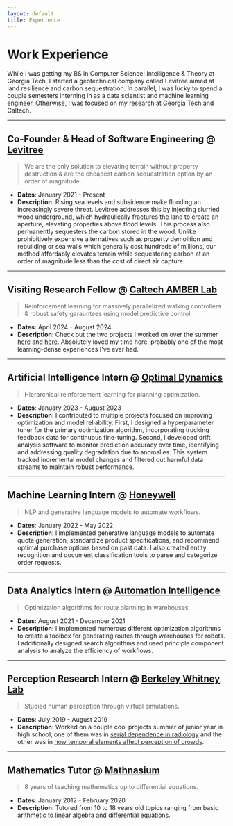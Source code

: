 ```yaml
---
layout: default
title: Experience
---
```


# Work Experience

While I was getting my BS in Computer Science: Intelligence & Theory at Georgia Tech, I started a geotechnical company called Levitree aimed at land resilience and carbon sequestration. In parallel, I was lucky to spend a couple semesters interning in as a data scientist and machine learning engineer. Otherwise, I was focused on my [research](https://portfolio.colebjohnson.com/research) at Georgia Tech and Caltech.

---

## Co-Founder & Head of Software Engineering @ <a href="https://www.levitree.com" target="_blank">Levitree</a>

> We are the only solution to elevating terrain without property destruction & are the cheapest carbon sequestration option by an order of magnitude.

- **Dates**: January 2021 - Present
- **Description**: Rising sea levels and subsidence make flooding an increasingly severe threat. Levitree addresses this by injecting slurried wood underground, which hydraulically fractures the land to create an aperture, elevating properties above flood levels. This process also permanently sequesters the carbon stored in the wood. Unlike prohibitively expensive alternatives such as property demolition and rebuilding or sea walls which generally cost hundreds of millions, our method affordably elevates terrain while sequestering carbon at an order of magnitude less than the cost of direct air capture.

---

## Visiting Research Fellow @ <a href="http://www.bipedalrobotics.com/" target="_blank">Caltech AMBER Lab</a>

> Reinforcement learning for massively parallelized walking controllers & robust safety garauntees using model predictive control.

- **Dates**: April 2024 - August 2024
- **Description**: Check out the two projects I worked on over the summer [here](https://portfolio.colebjohnson.com/research#learning-tube-dynamics-with-massively-parallel-simulation-for-robust-safety-in-practice) and [here](https://portfolio.colebjohnson.com/research#massively-parallelized-reinforcement-learning-for-trajectory-based-controllers). Absolutely loved my time here, probably one of the most learning-dense experiences I've ever had.

---

## Artificial Intelligence Intern @ <a href="https://www.optimaldynamics.com/" target="_blank">Optimal Dynamics</a>  

> Hierarchical reinforcement learning for planning optimization.

- **Dates**: January 2023 - August 2023
- **Description**: I contributed to multiple projects focused on improving optimization and model reliability. First, I designed a hyperparameter tuner for the primary optimization algorithm, incorporating trucking feedback data for continuous fine-tuning. Second, I developed drift analysis software to monitor prediction accuracy over time, identifying and addressing quality degradation due to anomalies. This system tracked incremental model changes and filtered out harmful data streams to maintain robust performance.

---

## Machine Learning Intern @ <a href="https://www.honeywell.com/us/en" target="_blank">Honeywell</a>  

> NLP and generative language models to automate workflows.

- **Dates**: January 2022 - May 2022
- **Description**: I implemented generative language models to automate quote generation, standardize product specifications, and recommend optimal purchase options based on past data. I also created entity recognition and document classification tools to parse and categorize order requests.

---

## Data Analytics Intern @ <a href="https://www.autointel.io/" target="_blank">Automation Intelligence</a>  

> Optimization algorithms for route planning in warehouses.

- **Dates**: August 2021 - December 2021
- **Description**: I implemented numerous different optimization algorithms to create a toolbox for generating routes through warehouses for robots. I additionally designed search algorithms and used principle component analysis to analyze the efficiency of workflows.

---

## Perception Research Intern @ <a href="https://whitneylab.berkeley.edu/" target="_blank">Berkeley Whitney Lab</a>  

> Studied human perception through virtual simulations.

- **Dates**: July 2019 - August 2019
- **Description**: Worked on a couple cool projects summer of junior year in high school, one of them was in [serial dependence in radiology](https://github.com/coleonguard/SerialDependenceInRadiology) and the other was in [how temporal elements affect perception of crowds](https://github.com/coleonguard/SerialDependenceInRadiology).

---

## Mathematics Tutor @ <a href="https://www.mathnasium.com/" target="_blank">Mathnasium</a>

> 8 years of teaching mathematics up to differential equations.

- **Dates**: January 2012 - February 2020
- **Description**: Tutored from 10 to 18 years old topics ranging from basic arithmetic to linear algebra and differential equations.
